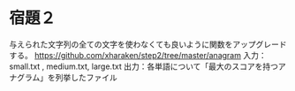 # 宿題２
与えられた文字列の全ての文字を使わなくても良いように関数をアップグレードする。
https://github.com/xharaken/step2/tree/master/anagram
入力：small.txt , medium.txt, large.txt
出力：各単語について「最大のスコアを持つアナグラム」を列挙したファイル
